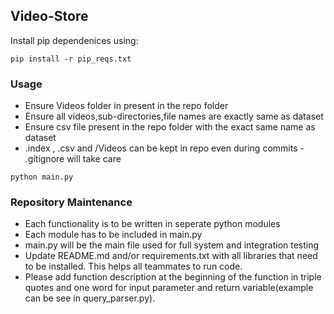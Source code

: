 ## Video-Store
Install pip dependenices using:
```
pip install -r pip_reqs.txt
```
### Usage
- Ensure Videos folder in present in the repo folder
- Ensure all videos,sub-directories,file names are exactly same as dataset
- Ensure csv file present in the repo folder with the exact same name as dataset
- .index , .csv and /Videos can be kept in repo even during commits - .gitignore will take care
```
python main.py
```
### Repository Maintenance
- Each functionality is to be written in seperate python modules
- Each module has to be included in main.py
- main.py will be the main file used for full system and integration testing
- Update README.md and/or requirements.txt with all libraries that need to be installed. This helps all teammates to run code.
- Please add function description at the beginning of the function in triple quotes and one word for input parameter and return variable(example can be see in query_parser.py).
